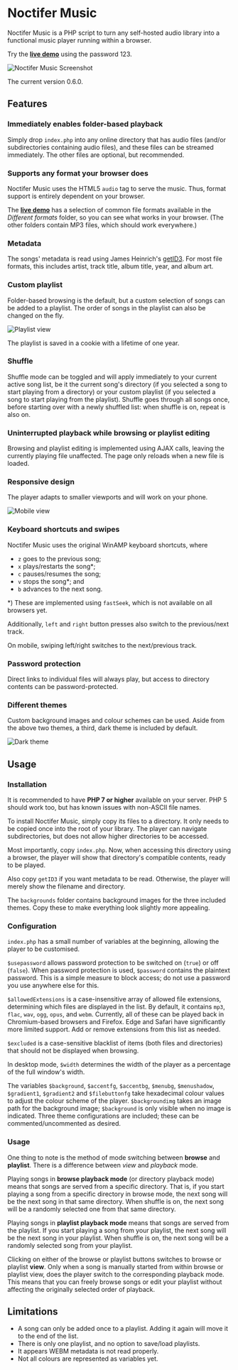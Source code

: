 # Noctifer Music

Noctifer Music is a PHP script to turn any self-hosted audio library into a functional music player running within a browser. 

Try the [**live demo**](https://music.lrk.tools/demo) using the password 123.

![Noctifer Music Screenshot](./default.jpg)

The current version 0.6.0. 


## Features

### Immediately enables folder-based playback

Simply drop `index.php` into any online directory that has audio files (and/or subdirectories containing audio files), and these files can be streamed immediately. The other files are optional, but recommended.

### Supports any format your browser does

Noctifer Music uses the HTML5 `audio` tag to serve the music. Thus, format support is entirely dependent on your browser. 

The [**live demo**](https://music.lrk.tools/demo) has a selection of common file formats available in the *Different formats* folder, so you can see what works in your browser. (The other folders contain MP3 files, which should work everywhere.)

### Metadata

The songs' metadata is read using James Heinrich's [getID3](https://github.com/JamesHeinrich/getID3). For most file formats, this includes artist, track title, album title, year, and album art.

### Custom playlist

Folder-based browsing is the default, but a custom selection of songs can be added to a playlist. The order of songs in the playlist can also be changed on the fly.

![Playlist view](./playlist.jpg)

The playlist is saved in a cookie with a lifetime of one year.

### Shuffle

Shuffle mode can be toggled and will apply immediately to your current active song list, be it the current song's directory (if you selected a song to start playing from a directory) or your custom playlist (if you selected a song to start playing from the playlist). Shuffle goes through all songs once, before starting over with a newly shuffled list: when shuffle is on, repeat is also on.

### Uninterrupted playback while browsing or playlist editing

Browsing and playlist editing is implemented using AJAX calls, leaving the currently playing file unaffected. The page only reloads when a new file is loaded.

### Responsive design

The player adapts to smaller viewports and will work on your phone.

![Mobile view](./mobile.jpg)

### Keyboard shortcuts and swipes

Noctifer Music uses the original WinAMP keyboard shortcuts, where

* `z` goes to the previous song;
* `x` plays/restarts the song*;
* `c` pauses/resumes the song;
* `v` stops the song*; and
* `b` advances to the next song.

*) These are implemented using `fastSeek`, which is not available on all browsers yet.

Additionally, `left` and `right` button presses also switch to the previous/next track.

On mobile, swiping left/right switches to the next/previous track.

### Password protection

Direct links to individual files will always play, but access to directory contents can be password-protected. 

### Different themes

Custom background images and colour schemes can be used. Aside from the above two themes, a third, dark theme is included by default.

![Dark theme](./dark.jpg)


## Usage

### Installation

It is recommended to have **PHP 7 or higher** available on your server. PHP 5 should work too, but has known issues with non-ASCII file names.

To install Noctifer Music, simply copy its files to a directory. It only needs to be copied once into the root of your library. The player can navigate subdirectories, but does not allow higher directories to be accessed.

Most importantly, copy `index.php`. Now, when accessing this directory using a browser, the player will show that directory's compatible contents, ready to be played.

Also copy `getID3` if you want metadata to be read. Otherwise, the player will merely show the filename and directory.

The `backgrounds` folder contains background images for the three included themes. Copy these to make everything look slightly more appealing.

### Configuration

`index.php` has a small number of variables at the beginning, allowing the player to be customised.


`$usepassword` allows password protection to be switched on (`true`) or off (`false`). When password protection is used, `$password` contains the plaintext password. This is a simple measure to block access; do not use a password you use anywhere else for this. 

`$allowedExtensions` is a case-insensitive array of allowed file extensions, determining which files are displayed in the list. By default, it contains `mp3`, `flac`, `wav`, `ogg`, `opus`, and `webm`. Currently, all of these can be played back in Chromium-based browsers and Firefox. Edge and Safari have significantly more limited support. Add or remove extensions from this list as needed.

`$excluded` is a case-sensitive blacklist of items (both files and directories) that should not be displayed when browsing.

In desktop mode, `$width` determines the width of the player as a percentage of the full window's width.

The variables `$background`, `$accentfg`, `$accentbg`, `$menubg`, `$menushadow`, `$gradient1`, `$gradient2` and `$filebuttonfg` take hexadecimal colour values to adjust the colour scheme of the player. `$backgroundimg` takes an image path for the background image; `$background` is only visible when no image is indicated. Three theme configurations are included; these can be commented/uncommented as desired. 

### Usage

One thing to note is the method of mode switching between **browse** and **playlist**. There is a difference between *view* and *playback* mode.

Playing songs in **browse playback mode** (or directory playback mode) means that songs are served from a specific directory. That is, if you start playing a song from a specific directory in browse mode, the next song will be the next song in that same directory. When shuffle is on, the next song will be a randomly selected one from that same directory.

Playing songs in **playlist playback mode** means that songs are served from the playlist. If you start playing a song from your playlist, the next song will be the next song in your playlist. When shuffle is on, the next song will be a randomly selected song from your playlist.

Clicking on either of the browse or playlist buttons switches to browse or playlist **view**. Only when a song is manually started from within browse or playlist view, does the player switch to the corresponding playback mode. This means that you can freely browse songs or edit your playlist without affecting the originally selected order of playback.


## Limitations

* A song can only be added once to a playlist. Adding it again will move it to the end of the list.
* There is only one playlist, and no option to save/load playlists. 
* It appears WEBM metadata is not read properly.
* Not all colours are represented as variables yet.
